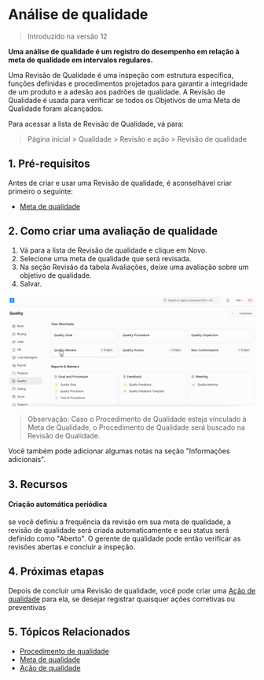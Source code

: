# Análise de qualidade




> 
> Introduzido na versão 12
> 
> 
> 


**Uma análise de qualidade é um registro do desempenho em relação à meta de qualidade em intervalos regulares.**


Uma Revisão de Qualidade é uma inspeção com estrutura específica, funções definidas e procedimentos projetados para garantir a integridade de um produto e a adesão aos padrões de qualidade. A Revisão de Qualidade é usada para verificar se todos os Objetivos de uma Meta de Qualidade foram alcançados.


Para acessar a lista de Revisão de Qualidade, vá para:



> 
> Página inicial > Qualidade > Revisão e ação > Revisão de qualidade
> 
> 
> 


## 1. Pré-requisitos


Antes de criar e usar uma Revisão de qualidade, é aconselhável criar primeiro o seguinte:


* [Meta de qualidade](/docs/pt/quality-management/quality_goal)


## 2. Como criar uma avaliação de qualidade


1. Vá para a lista de Revisão de qualidade e clique em Novo.
2. Selecione uma meta de qualidade que será revisada.
3. Na seção Revisão da tabela Avaliações, deixe uma avaliação sobre um objetivo de qualidade.
4. Salvar.


![Revisão de qualidade](/files/quality-review.gif)



> 
> Observação: Caso o Procedimento de Qualidade esteja vinculado à Meta de Qualidade, o Procedimento de Qualidade será buscado na Revisão de Qualidade.
> 
> 
> 


Você também pode adicionar algumas notas na seção "Informações adicionais".


## 3. Recursos


#### Criação automática periódica


se você definiu a frequência da revisão em sua meta de qualidade, a revisão de qualidade será criada automaticamente e seu status será definido como "Aberto". O gerente de qualidade pode então verificar as revisões abertas e concluir a inspeção.


## 4. Próximas etapas


Depois de concluir uma Revisão de qualidade, você pode criar uma [Ação de qualidade](/docs/pt/quality-management/quality_action) para ela, se desejar registrar quaisquer ações corretivas ou preventivas


## 5. Tópicos Relacionados


* [Procedimento de qualidade](/docs/pt/quality-management/quality_procedure)
* [Meta de qualidade](/docs/pt/quality-management/quality_goal)
* [Ação de qualidade](/docs/pt/quality-management/quality_action)



